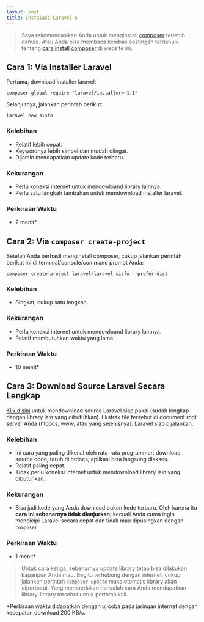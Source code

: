 ```yaml
---
layout: post
title: Instalasi Laravel 5
---
```


> Saya rekomendasikan Anda untuk menginstall [composer](https://getcomposer.org/) terlebih dahulu. Atau Anda bisa membaca kembali postingan terdahulu tentang [cara install composer](http://id-laravel.com/post/instalasi-laravel-4/) di website ini.

## Cara 1: Via Installer Laravel

Pertama, download installer laravel:

	composer global require "laravel/installer=~1.1"
	
Selanjutnya, jalankan perintah berikut:

	laravel new sisfo
		

### Kelebihan
* Relatif lebih cepat. 
* Keywordnya lebih simpel dan mudah diingat.
* Dijamin mendapatkan update kode terbaru.

### Kekurangan
* Perlu koneksi internet untuk mendowloand library lainnya.
* Perlu satu langkah tambahan untuk mendownload installer laravel.

### Perkiraan Waktu
* 2 menit*

## Cara 2: Via `composer create-project`

Setelah Anda berhasil menginstall composer, cukup jalankan perintah berikut ini di terminal/console/command prompt Anda:

	composer create-project laravel/laravel sisfo --prefer-dist

### Kelebihan
* Singkat, cukup satu langkah.

### Kekurangan
* Perlu koneksi internet untuk mendowloand library lainnya.
* Relatif membutuhkan waktu yang lama.

### Perkiraan Waktu
* 10 menit*

## Cara 3: Download Source Laravel Secara Lengkap

[Klik disini](/download) untuk mendownload source Laravel siap pakai (sudah lengkap dengan library lain yang dibutuhkan). Ekstrak file tersebut di document root server Anda (htdocs, www, atau yang sejenisnya). Laravel siap dijalankan.


### Kelebihan
* Ini cara yang paling dikenal oleh rata-rata programmer: download source code, taruh di htdocs, aplikasi bisa langsung diakses.
* Relatif paling cepat.
* Tidak perlu koneksi internet untuk mendownload library lain yang dibutuhkan.

### Kekurangan
* Bisa jadi kode yang Anda download bukan kode terbaru. Oleh karena itu **cara ini sebenarnya tidak dianjurkan**, kecuali Anda cuma ingin mencicipi Laravel secara cepat dan tidak mau dipusingkan dengan `composer`. 

### Perkiraan Waktu
* 1 menit*

> Untuk cara ketiga, sebenarnya update library tetap bisa dilakukan kapanpun Anda mau. Begitu terhubung dengan internet, cukup jalankan perintah `composer update` maka otomatis library akan diperbarui. Yang membedakan hanyalah cara Anda mendapatkan library-library tersebut untuk pertama kali.  

<p class="text-muted">
*Perkiraan waktu didapatkan dengan ujicoba pada jaringan internet dengan kecepatan download 200 KB/s.
</p>